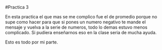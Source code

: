 #Practica 3

En esta practica el que mas se me complico fue el de promedio porque no supe como hacer para que si pones un numero negativo te mande el mensaje y vuelva a la serie de numeros, todo lo demas estuvo menos complicado.
Si pudiera enseñarnos eso en la clase seria de mucha ayuda.

Esto es todo por mi parte. 